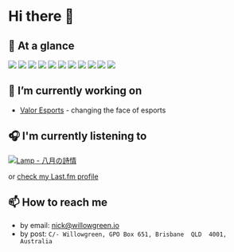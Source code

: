 # Hi there 👋

## 👀 At a glance
![](https://img.shields.io/badge/OS-Windows_10-informational?style=flat&logo=windows&logoColor=white&color=blue)
![](https://img.shields.io/badge/Editor-Visual_Studio_Code-informational?style=flat&logo=visual-studio-code&logoColor=white&color=blue)
![](https://img.shields.io/badge/Code-Python-informational?style=flat&logo=python&logoColor=white&color=blue)
![](https://img.shields.io/badge/Code-JavaScript-informational?style=flat&logo=javascript&logoColor=white&color=blue)
![](https://img.shields.io/badge/Shell-Bash-informational?style=flat&logo=gnu-bash&logoColor=white&color=blue)
![](https://img.shields.io/badge/Tools-Docker-informational?style=flat&logo=docker&logoColor=white&color=blue)
![](https://img.shields.io/badge/Tools-Kubernetes-informational?style=flat&logo=kubernetes&logoColor=white&color=blue)
![](https://img.shields.io/badge/Cloud-Amazon_Web_Services-informational?style=flat&logo=amazon-aws&logoColor=white&color=blue)
![](https://img.shields.io/badge/Cloud-Google_Cloud_Platform-informational?style=flat&logo=google-cloud&logoColor=white&color=blue)
![](https://img.shields.io/badge/Cloud-Digital_Ocean-informational?style=flat&logo=digitalocean&logoColor=white&color=blue)
![](https://img.shields.io/badge/Cloud-Vultr-informational?style=flat&logo=vultr&logoColor=white&color=blue)

## 🔭 I’m currently working on
- [Valor Esports](https://valoresports.com/) - changing the face of esports


## 🎧 I'm currently listening to
[![Lamp - 八月の詩情](https://i.imgur.com/4EdyDCn.jpg)](https://botanicalhouse.bandcamp.com/track/the-poetry-of-august)

or [check my Last.fm profile](https://www.last.fm/user/quelixir)


## 📫 How to reach me
- by email: [nick@willowgreen.io](mailto:nick@willowgreen.io)
- by post: `C/- Willowgreen, GPO Box 651, Brisbane  QLD  4001, Australia`
